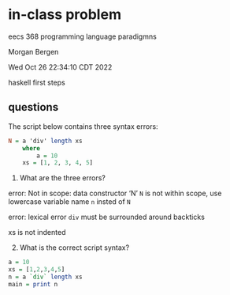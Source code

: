 # in-class problem

eecs 368 programming language paradigmns

Morgan Bergen

Wed Oct 26 22:34:10 CDT 2022

haskell first steps

## questions

The script below contains three syntax errors:

```Haskell
N = a 'div' length xs
	where
		a = 10
	xs = [1, 2, 3, 4, 5]
```

1.  What are the three errors?

 error: Not in scope: data constructor ‘N’
`N` is not within scope, use lowercase variable name `n` insted of `N`  

 error: lexical error
`div` must be surrounded around backticks

xs is not indented

2.  What is the correct script syntax?

```Haskell
a = 10
xs = [1,2,3,4,5]
n = a `div` length xs
main = print n
```